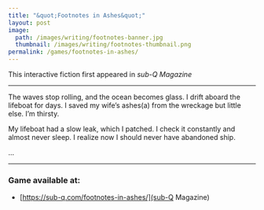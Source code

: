 ```yaml
---
title: "&quot;Footnotes in Ashes&quot;"
layout: post
image:
  path: /images/writing/footnotes-banner.jpg
  thumbnail: /images/writing/footnotes-thumbnail.png
permalink: /games/footnotes-in-ashes/
---
```

This interactive fiction first appeared in *sub-Q Magazine*

---
The waves stop rolling, and the ocean becomes glass. I drift aboard the lifeboat for days. I saved my wife’s ashes(a) from the wreckage but little else. I’m thirsty.

My lifeboat had a slow leak, which I patched. I check it constantly and almost never sleep. I realize now I should never have abandoned ship.

...

---
### Game available at:
- [https://sub-q.com/footnotes-in-ashes/](sub-Q Magazine)
